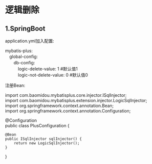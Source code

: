 # 逻辑删除

1.SpringBoot
-----
application.yml加入配置:

mybatis-plus:<br>
　global-config:<br>
　　db-config:<br>
　　　logic-delete-value: 1 #默认值1<br>
　　　logic-not-delete-value: 0 #默认值0<br>


注册Bean:<br>

import com.baomidou.mybatisplus.core.injector.ISqlInjector;<br>
import com.baomidou.mybatisplus.extension.injector.LogicSqlInjector;<br>
import org.springframework.context.annotation.Bean;<br>
import org.springframework.context.annotation.Configuration;<br>

@Configuration<br>
public class PlusConfiguration {

    @Bean
    public ISqlInjector sqlInjector() {
        return new LogicSqlInjector();
    }
}
